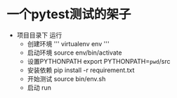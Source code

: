 一个pytest测试的架子
==================
* 项目目录下 运行
    * 创建环境
    '''
    virtualenv env
    '''
    * 启动环境
    source env/bin/activate
    * 设置PYTHONPATH
    export PYTHONPATH=`pwd`/src
    * 安装依赖
    pip install -r requirement.txt
    * 开始测试
    source bin/env.sh
    * 启动
    run